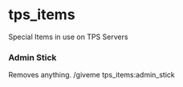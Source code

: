 # tps_items
Special Items in use on TPS Servers

### Admin Stick
Removes anything.
/giveme tps_items:admin_stick
